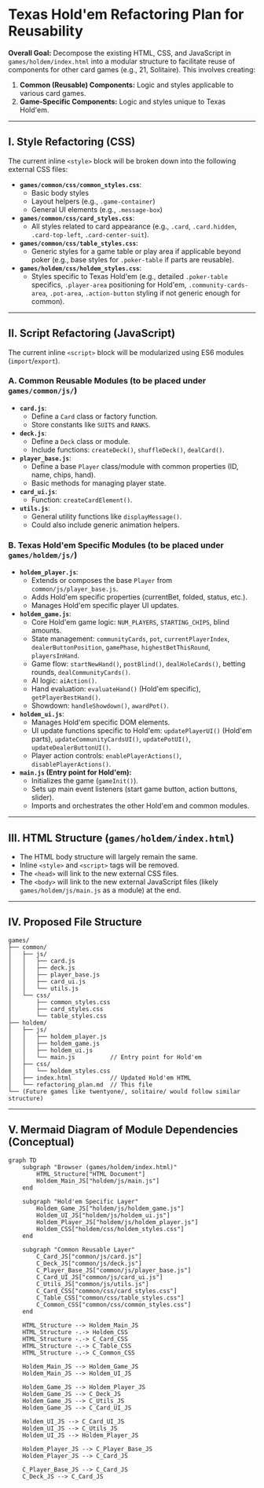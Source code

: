# Texas Hold'em Refactoring Plan for Reusability

**Overall Goal:** Decompose the existing HTML, CSS, and JavaScript in `games/holdem/index.html` into a modular structure to facilitate reuse of components for other card games (e.g., 21, Solitaire). This involves creating:
1.  **Common (Reusable) Components:** Logic and styles applicable to various card games.
2.  **Game-Specific Components:** Logic and styles unique to Texas Hold'em.

---

## I. Style Refactoring (CSS)

The current inline `<style>` block will be broken down into the following external CSS files:

*   **`games/common/css/common_styles.css`**:
    *   Basic body styles
    *   Layout helpers (e.g., `.game-container`)
    *   General UI elements (e.g., `.message-box`)
*   **`games/common/css/card_styles.css`**:
    *   All styles related to card appearance (e.g., `.card`, `.card.hidden`, `.card-top-left`, `.card-center-suit`).
*   **`games/common/css/table_styles.css`**:
    *   Generic styles for a game table or play area if applicable beyond poker (e.g., base styles for `.poker-table` if parts are reusable).
*   **`games/holdem/css/holdem_styles.css`**:
    *   Styles specific to Texas Hold'em (e.g., detailed `.poker-table` specifics, `.player-area` positioning for Hold'em, `.community-cards-area`, `.pot-area`, `.action-button` styling if not generic enough for common).

---

## II. Script Refactoring (JavaScript)

The current inline `<script>` block will be modularized using ES6 modules (`import`/`export`).

### A. Common Reusable Modules (to be placed under `games/common/js/`)

*   **`card.js`**:
    *   Define a `Card` class or factory function.
    *   Store constants like `SUITS` and `RANKS`.
*   **`deck.js`**:
    *   Define a `Deck` class or module.
    *   Include functions: `createDeck()`, `shuffleDeck()`, `dealCard()`.
*   **`player_base.js`**:
    *   Define a base `Player` class/module with common properties (ID, name, chips, hand).
    *   Basic methods for managing player state.
*   **`card_ui.js`**:
    *   Function: `createCardElement()`.
*   **`utils.js`**:
    *   General utility functions like `displayMessage()`.
    *   Could also include generic animation helpers.

### B. Texas Hold'em Specific Modules (to be placed under `games/holdem/js/`)

*   **`holdem_player.js`**:
    *   Extends or composes the base `Player` from `common/js/player_base.js`.
    *   Adds Hold'em specific properties (currentBet, folded, status, etc.).
    *   Manages Hold'em specific player UI updates.
*   **`holdem_game.js`**:
    *   Core Hold'em game logic: `NUM_PLAYERS`, `STARTING_CHIPS`, blind amounts.
    *   State management: `communityCards`, `pot`, `currentPlayerIndex`, `dealerButtonPosition`, `gamePhase`, `highestBetThisRound`, `playersInHand`.
    *   Game flow: `startNewHand()`, `postBlind()`, `dealHoleCards()`, betting rounds, `dealCommunityCards()`.
    *   AI logic: `aiAction()`.
    *   Hand evaluation: `evaluateHand()` (Hold'em specific), `getPlayerBestHand()`.
    *   Showdown: `handleShowdown()`, `awardPot()`.
*   **`holdem_ui.js`**:
    *   Manages Hold'em specific DOM elements.
    *   UI update functions specific to Hold'em: `updatePlayerUI()` (Hold'em parts), `updateCommunityCardsUI()`, `updatePotUI()`, `updateDealerButtonUI()`.
    *   Player action controls: `enablePlayerActions()`, `disablePlayerActions()`.
*   **`main.js` (Entry point for Hold'em):**
    *   Initializes the game (`gameInit()`).
    *   Sets up main event listeners (start game button, action buttons, slider).
    *   Imports and orchestrates the other Hold'em and common modules.

---

## III. HTML Structure (`games/holdem/index.html`)

*   The HTML body structure will largely remain the same.
*   Inline `<style>` and `<script>` tags will be removed.
*   The `<head>` will link to the new external CSS files.
*   The `<body>` will link to the new external JavaScript files (likely `games/holdem/js/main.js` as a module) at the end.

---

## IV. Proposed File Structure

```
games/
├── common/
│   ├── js/
│   │   ├── card.js
│   │   ├── deck.js
│   │   ├── player_base.js
│   │   ├── card_ui.js
│   │   └── utils.js
│   └── css/
│       ├── common_styles.css
│       ├── card_styles.css
│       └── table_styles.css
├── holdem/
│   ├── js/
│   │   ├── holdem_player.js
│   │   ├── holdem_game.js
│   │   ├── holdem_ui.js
│   │   └── main.js          // Entry point for Hold'em
│   ├── css/
│   │   └── holdem_styles.css
│   ├── index.html           // Updated Hold'em HTML
│   └── refactoring_plan.md  // This file
└── (Future games like twentyone/, solitaire/ would follow similar structure)
```

---

## V. Mermaid Diagram of Module Dependencies (Conceptual)

```mermaid
graph TD
    subgraph "Browser (games/holdem/index.html)"
        HTML_Structure["HTML Document"]
        Holdem_Main_JS["holdem/js/main.js"]
    end

    subgraph "Hold'em Specific Layer"
        Holdem_Game_JS["holdem/js/holdem_game.js"]
        Holdem_UI_JS["holdem/js/holdem_ui.js"]
        Holdem_Player_JS["holdem/js/holdem_player.js"]
        Holdem_CSS["holdem/css/holdem_styles.css"]
    end

    subgraph "Common Reusable Layer"
        C_Card_JS["common/js/card.js"]
        C_Deck_JS["common/js/deck.js"]
        C_Player_Base_JS["common/js/player_base.js"]
        C_Card_UI_JS["common/js/card_ui.js"]
        C_Utils_JS["common/js/utils.js"]
        C_Card_CSS["common/css/card_styles.css"]
        C_Table_CSS["common/css/table_styles.css"]
        C_Common_CSS["common/css/common_styles.css"]
    end

    HTML_Structure --> Holdem_Main_JS
    HTML_Structure -.-> Holdem_CSS
    HTML_Structure -.-> C_Card_CSS
    HTML_Structure -.-> C_Table_CSS
    HTML_Structure -.-> C_Common_CSS

    Holdem_Main_JS --> Holdem_Game_JS
    Holdem_Main_JS --> Holdem_UI_JS

    Holdem_Game_JS --> Holdem_Player_JS
    Holdem_Game_JS --> C_Deck_JS
    Holdem_Game_JS --> C_Utils_JS
    Holdem_Game_JS --> C_Card_UI_JS

    Holdem_UI_JS --> C_Card_UI_JS
    Holdem_UI_JS --> C_Utils_JS
    Holdem_UI_JS --> Holdem_Player_JS

    Holdem_Player_JS --> C_Player_Base_JS
    Holdem_Player_JS --> C_Card_JS

    C_Player_Base_JS --> C_Card_JS
    C_Deck_JS --> C_Card_JS